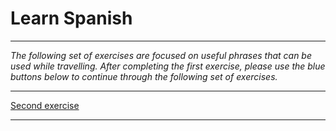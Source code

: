 <h1>Learn Spanish</h1>

<hr>

<p><i>The following set of exercises are focused on useful phrases that can be used while travelling. After completing the first exercise, please use the blue buttons below to continue through the following set of exercises.</i>
  </p>
  
<hr>

<p>
  <a href="practice.html" class="btnflt-r">Second exercise</a>
  </p>
  <div style="clear:both;"> </div>

<hr>

